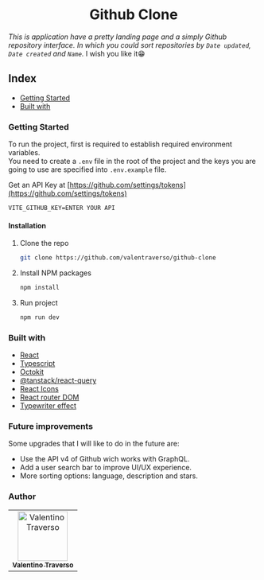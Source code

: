 <h1 align="center">Github Clone</h1>

_This is application have a pretty landing page and a simply Github repository interface. In which you could sort repositories by `Date updated`, `Date created` and `Name`._
I wish you like it😁

## Index
 - [Getting Started](#getting-started)
 - [Built with](#built-with)

### Getting Started

To run the project, first is required to establish required environment variables. <br/>
You need to create a `.env` file in the root of the project and the keys you are going to use are specified into `.env.example` file.

Get an API Key at [https://github.com/settings/tokens](https://github.com/settings/tokens)

   ```env
   VITE_GITHUB_KEY=ENTER YOUR API
   ```

#### Installation

1. Clone the repo
   ```sh
   git clone https://github.com/valentraverso/github-clone
   ```
2. Install NPM packages
   ```sh
   npm install
   ```
3. Run project
     ```sh
    npm run dev
   ```

### Built with

- [React](https://es.reactjs.org/)
- [Typescript](https://www.typescriptlang.org/)
- [Octokit](https://octokit.github.io/rest.js/v19/)
- [@tanstack/react-query](https://tanstack.com/query)
- [React Icons](https://react-icons.github.io/react-icons/)
- [React router DOM](https://reactrouter.com/)
- [Typewriter effect](https://www.npmjs.com/package/typewriter-effect)


### Future improvements
Some upgrades that I will like to do in the future are:

- Use the API v4 of Github wich works with GraphQL.
- Add a user search bar to improve UI/UX experience.
- More sorting options: language, description and stars.

### Author

<!-- ALL-CONTRIBUTORS-LIST:START - Do not remove or modify this section -->
<!-- prettier-ignore-start -->
<!-- markdownlint-disable -->
<table>
  <tr>
    <td align="center"><a href="https://github.com/valentraverso"><img src="https://avatars.githubusercontent.com/u/56070071?v=4"
    width="100px;" alt="Valentino Traverso"/><br /><sub><b>Valentino Traverso</b></sub></a></td>
    </tr>
</table>

<!-- markdownlint-restore -->
<!-- prettier-ignore-end -->

<!-- ALL-CONTRIBUTORS-LIST:END -->